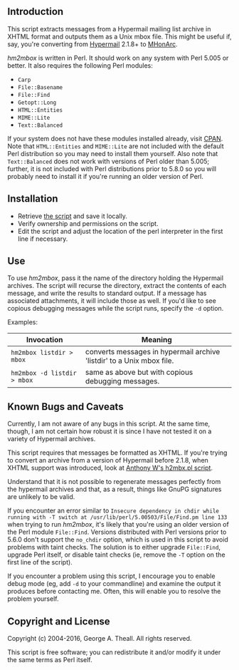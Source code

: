 ## Introduction

This script extracts messages from a Hypermail mailing list archive in XHTML format and outputs them as a Unix mbox file.  This might be useful if, say, you're converting from [Hypermail](http://www.hypermail.org/) 2.1.8+ to [MHonArc](http://www.mhonarc.org/).

*hm2mbox* is written in Perl.  It should work on any system with Perl 5.005 or better.  It also requires the following Perl modules:

* `Carp`
* `File::Basename`
* `File::Find`
* `Getopt::Long`
* `HTML::Entities`
* `MIME::Lite`
* `Text::Balanced`

If your system does not have these modules installed already, visit [CPAN](http://search.cpan.org/).  Note that `HTML::Entities` and `MIME::Lite` are not included with the default Perl distribution so you may need to install them yourself.  Also note that `Text::Balanced` does not work with
versions of Perl older than 5.005; further, it is not included with Perl distributions prior to 5.8.0 so you will probably need to install it if you're running an older version of Perl.


## Installation

* Retrieve [the script](hm2mbox) and save it locally.
* Verify ownership and permissions on the script.
* Edit the script and adjust the location of the perl interpreter in the first line if necessary.


## Use

To use *hm2mbox*, pass it the name of the directory holding the Hypermail archives.  The script will recurse the directory, extract the contents of each message, and write the results to standard output.  If a message has associated attachments, it will include those as well.  If you'd like to see copious debugging messages while the script runs, specify the `-d` option.

Examples:

| Invocation | Meaning |
| ---------- | ------- |
| `hm2mbox listdir > mbox` | converts messages in hypermail archive 'listdir' to a Unix mbox file. |
| `hm2mbox -d listdir > mbox` | same as above but with copious debugging messages. |


## Known Bugs and Caveats

Currently, I am not aware of any bugs in this script.  At the same time, though, I am not certain how robust it is since I have not tested it on a variety of Hypermail archives.

This script requires that messages be formatted as XHTML.  If you're trying to convert an archive from a version of Hypermail before 2.1.8, when XHTML support was introduced, look at [Anthony W's h2mbx.pl script](http://www.aspidastra.com/anthonyw/mhonarc/h2mbx.pl-script.txt).

Understand that it is not possible to regenerate messages perfectly from the hypermail archives and that, as a result, things like GnuPG signatures are unlikely to be valid.

If you encounter an error similar to `Insecure dependency in chdir while running with -T switch at /usr/lib/perl/5.00503/File/Find.pm line 133` when trying to run *hm2mbox*, it's likely that you're using an older version of the Perl module `File::Find`.  Versions distributed with Perl versions prior to 5.6.0 don't support the `no_chdir` option, which is used in this script to avoid problems with taint checks.  The solution is to
either upgrade `File::Find`, upgrade Perl itself, or disable taint checks (ie, remove the `-T` option on the first line of the script).

If you encounter a problem using this script, I encourage you to enable debug mode (eg, add `-d` to your commandline) and examine the output it produces before contacting me.  Often, this will enable you to resolve the problem yourself.


## Copyright and License

Copyright (c) 2004-2016, George A. Theall.
All rights reserved.

This script is free software; you can redistribute it and/or modify it under the same terms as Perl itself.
